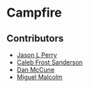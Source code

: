 # Campfire

## Contributors

- [Jason L Perry](https://github.com/ambethia)
- [Caleb Frost Sanderson](https://github.com/cfsanderson)
- [Dan McCune](https://github.com/DannMcC)
- [Miguel Malcolm](https://github.com/m1g) 
